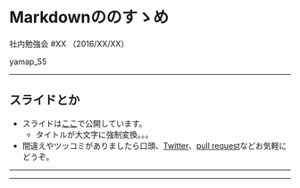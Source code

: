 # Markdownののすゝめ
社内勉強会 #XX （2016/XX/XX）

yamap_55

---

## スライドとか
- スライドは[ここ](https://slideck.io/github.com/yamap55/Slide/20161028/markdown.md)で公開しています。
  - タイトルが大文字に強制変換。。。
- 間違えやツッコミがありましたら口頭、[Twitter](https://twitter.com/yamap_55)、[pull request](https://github.com/yamap55/Slide/edit/master/20161028/markdown.md)などお気軽にどうぞ。

---



---
